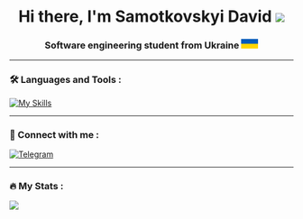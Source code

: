 <h1 align="center">Hi there, I'm Samotkovskyi David</a> <img src="https://github.com/blackcater/blackcater/raw/main/images/Hi.gif" height="32"/></h1> <h3 align="center"> Software engineering student from Ukraine <img src="https://github.com/hampusborgos/country-flags/blob/main/png1000px/ua.png" height="17" width="30"/></h3>

----

### :hammer_and_wrench: Languages and Tools :

[![My Skills](https://skillicons.dev/icons?i=html,css,angular,java,mongodb,spring,mysql,git,github,vscode)](https://skillicons.dev)

----

### :bell: Connect with me :

[![Telegram](https://img.shields.io/badge/telegram-2A8BD2?style=for-the-badge&logo=telegram&logoColor=white)](https://t.me/oktarinos)

----

### :fire: My Stats :

![](http://github-profile-summary-cards.vercel.app/api/cards/profile-details?username=miketaxy&theme=github_dark)
